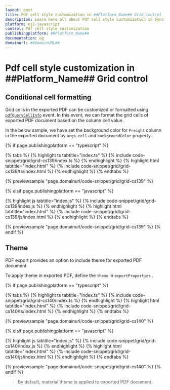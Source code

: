```yaml
---
layout: post
title: Pdf cell style customization in ##Platform_Name## Grid control | Syncfusion
description: Learn here all about Pdf cell style customization in Syncfusion ##Platform_Name## Grid control of Syncfusion Essential JS 2 and more.
platform: ej2-javascript
control: Pdf cell style customization 
publishingplatform: ##Platform_Name##
documentation: ug
domainurl: ##DomainURL##
---
```


# Pdf cell style customization in ##Platform_Name## Grid control

## Conditional cell formatting

Grid cells in the exported PDF can be customized or formatted using [`pdfQueryCellInfo`](../../api/grid/#pdfquerycellinfo) event. In this event, we can format the grid cells of exported PDF document based on the column cell value.

In the below sample, we have set the background color for `Freight` column in the exported document by `args.cell` and `backgroundColor` property.

{% if page.publishingplatform == "typescript" %}

 {% tabs %}
{% highlight ts tabtitle="index.ts" %}
{% include code-snippet/grid/grid-cs139/index.ts %}
{% endhighlight %}
{% highlight html tabtitle="index.html" %}
{% include code-snippet/grid/grid-cs139/ts/index.html %}
{% endhighlight %}
{% endtabs %}
        
{% previewsample "page.domainurl/code-snippet/grid/grid-cs139" %}

{% elsif page.publishingplatform == "javascript" %}

{% highlight js tabtitle="index.js" %}
{% include code-snippet/grid/grid-cs139/index.js %}
{% endhighlight %}
{% highlight html tabtitle="index.html" %}
{% include code-snippet/grid/grid-cs139/js/index.html %}
{% endhighlight %}
{% endtabs %}

{% previewsample "page.domainurl/code-snippet/grid/grid-cs139" %}
{% endif %}

## Theme

PDF export provides an option to include theme for exported PDF document.

To apply theme in exported PDF, define the `theme` in `exportProperties` .

{% if page.publishingplatform == "typescript" %}

 {% tabs %}
{% highlight ts tabtitle="index.ts" %}
{% include code-snippet/grid/grid-cs140/index.ts %}
{% endhighlight %}
{% highlight html tabtitle="index.html" %}
{% include code-snippet/grid/grid-cs140/ts/index.html %}
{% endhighlight %}
{% endtabs %}
        
{% previewsample "page.domainurl/code-snippet/grid/grid-cs140" %}

{% elsif page.publishingplatform == "javascript" %}

{% highlight js tabtitle="index.js" %}
{% include code-snippet/grid/grid-cs140/index.js %}
{% endhighlight %}
{% highlight html tabtitle="index.html" %}
{% include code-snippet/grid/grid-cs140/js/index.html %}
{% endhighlight %}
{% endtabs %}

{% previewsample "page.domainurl/code-snippet/grid/grid-cs140" %}
{% endif %}

> By default, material theme is applied to exported PDF document.